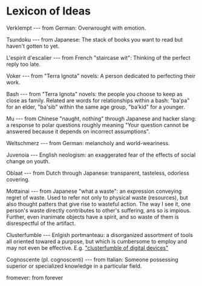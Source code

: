 # Lexicon of Ideas

Verklempt --- from German: Overwrought with emotion.

Tsundoku --- from Japanese: The stack of books you want to read but haven't gotten to yet.

L'espirit d'escalier --- from French "staircase wit": Thinking of the perfect reply too late.

Voker --- from "Terra Ignota" novels: A person dedicated to perfecting their work.

Bash --- from "Terra Ignota" novels: the people you choose to keep as close as family.
    Related are words for relationships within a bash: "ba'pa" for an elder, "ba'sib" within the same age group, "ba'kid" for a younger.

Mu --- from Chinese "naught, nothing" through Japanese and hacker slang: a response to polar questions roughly meaning "Your question cannot be answered because it depends on incorrect assumptions".

Weltschmerz --- from German: melancholy and world-weariness.

Juvenoia --- English neologism: an exaggerated fear of the effects of social change on youth.

Oblaat --- from Dutch through Japanese: transparent, tasteless, odorless covering.

Mottainai --- from Japanese "what a waste": an expression conveying regret of waste.
    Used to refer not only to physical waste (resources), but also thought patters that give rise to wasteful action.
    The way I see it, one person's waste directly contributes to other's suffering, ans so is impious.
    Further, even inanimate objects have a spirit, and so waste of them is disrespectful of the artifact.

Clusterfumble --- Enlgish portmanteau: a disorganized assortment of tools all oriented towared a purpose, but which is cumbersome to employ and may not even be effective.
    E.g. ["clusterfumble of digital devices"](http://www.utilware.com/gsd3.html)

Cognoscente (pl. cognoscenti) --- from Italian: Someone possessing superior or specialized knowledge in a particular field.

fromever: from forever
